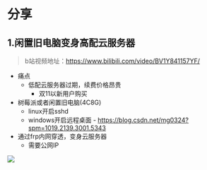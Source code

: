 # 分享

## 1.闲置旧电脑变身高配云服务器
> b站视频地址：https://www.bilibili.com/video/BV1Y841157YF/
* 痛点
  * 低配云服务器过期，续费价格昂贵
    * 双11以新用户购买
* 树莓派或者闲置旧电脑(4C8G)
  * linux开启sshd
  * windows开启远程桌面 - https://blog.csdn.net/mg0324?spm=1019.2139.3001.5343
* 通过frp内网穿透，变身云服务器
  * 需要公网IP

![](./01/deepin.png)
